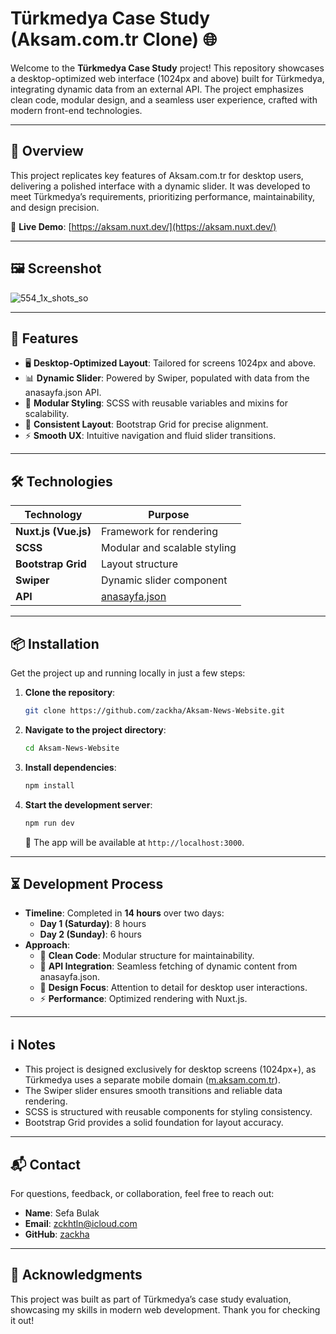 # Türkmedya Case Study (Aksam.com.tr Clone) 🌐

Welcome to the **Türkmedya Case Study** project! This repository showcases a desktop-optimized web interface (1024px and above) built for Türkmedya, integrating dynamic data from an external API. The project emphasizes clean code, modular design, and a seamless user experience, crafted with modern front-end technologies.

---

## 📖 Overview

This project replicates key features of Aksam.com.tr for desktop users, delivering a polished interface with a dynamic slider. It was developed to meet Türkmedya’s requirements, prioritizing performance, maintainability, and design precision.

🔗 **Live Demo**: [https://aksam.nuxt.dev/](https://aksam.nuxt.dev/)

---

## 🖼️ Screenshot

![554_1x_shots_so](https://github.com/user-attachments/assets/934ab9ee-a330-4523-b9f1-c290360ab3e9)

---

## 🚀 Features

- 🖥️ **Desktop-Optimized Layout**: Tailored for screens 1024px and above.
- 📊 **Dynamic Slider**: Powered by Swiper, populated with data from the anasayfa.json API.
- 🎨 **Modular Styling**: SCSS with reusable variables and mixins for scalability.
- 📏 **Consistent Layout**: Bootstrap Grid for precise alignment.
- ⚡ **Smooth UX**: Intuitive navigation and fluid slider transitions.

---

## 🛠️ Technologies

| Technology           | Purpose                     |
|----------------------|-----------------------------|
| **Nuxt.js (Vue.js)** | Framework for rendering     |
| **SCSS**             | Modular and scalable styling|
| **Bootstrap Grid**   | Layout structure            |
| **Swiper**           | Dynamic slider component    |
| **API**              | [anasayfa.json](https://turkmedya.com.tr/anasayfa.json) |

---

## 📦 Installation

Get the project up and running locally in just a few steps:

1. **Clone the repository**:
   ```bash
   git clone https://github.com/zackha/Aksam-News-Website.git
   ```

2. **Navigate to the project directory**:
   ```bash
   cd Aksam-News-Website
   ```

3. **Install dependencies**:
   ```bash
   npm install
   ```

4. **Start the development server**:
   ```bash
   npm run dev
   ```

   📍 The app will be available at `http://localhost:3000`.

---

## ⏳ Development Process

- **Timeline**: Completed in **14 hours** over two days:
  - **Day 1 (Saturday)**: 8 hours
  - **Day 2 (Sunday)**: 6 hours
- **Approach**:
  - 🧹 **Clean Code**: Modular structure for maintainability.
  - 🔗 **API Integration**: Seamless fetching of dynamic content from anasayfa.json.
  - 🎨 **Design Focus**: Attention to detail for desktop user interactions.
  - ⚡ **Performance**: Optimized rendering with Nuxt.js.

---

## ℹ️ Notes

- This project is designed exclusively for desktop screens (1024px+), as Türkmedya uses a separate mobile domain ([m.aksam.com.tr](https://m.aksam.com.tr)).
- The Swiper slider ensures smooth transitions and reliable data rendering.
- SCSS is structured with reusable components for styling consistency.
- Bootstrap Grid provides a solid foundation for layout accuracy.

---

## 📬 Contact

For questions, feedback, or collaboration, feel free to reach out:

- **Name**: Sefa Bulak
- **Email**: [zckhtln@icloud.com](mailto:zckhtln@icloud.com)
- **GitHub**: [zackha](https://github.com/zackha)

---

## 🙌 Acknowledgments

This project was built as part of Türkmedya’s case study evaluation, showcasing my skills in modern web development. Thank you for checking it out!
